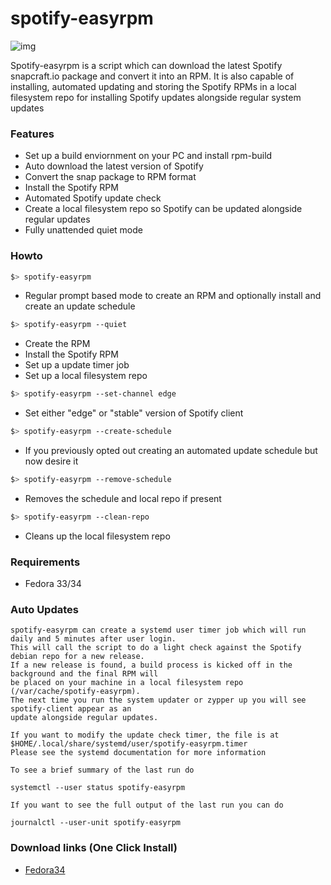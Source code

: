 # spotify-easyrpm

![img](https://i.imgur.com/y0tDlYD.png)

Spotify-easyrpm is a script which can download the latest Spotify snapcraft.io package and convert it into an RPM. 
It is also capable of installing, automated updating and storing the Spotify RPMs in a local filesystem repo
for installing Spotify updates alongside regular system updates


 ### Features

 * Set up a build enviornment on your PC and install rpm-build
 * Auto download the latest version of Spotify
 * Convert the snap package to RPM format
 * Install the Spotify RPM
 * Automated Spotify update check
 * Create a local filesystem repo so Spotify can be updated alongside regular updates
 * Fully unattended quiet mode


 ### Howto

```bash
$> spotify-easyrpm
```
  - Regular prompt based mode to create an RPM and optionally install and create an update schedule

```bash
$> spotify-easyrpm --quiet
```

  - Create the RPM
  - Install the Spotify RPM
  - Set up a update timer job
  - Set up a local filesystem repo

```bash
$> spotify-easyrpm --set-channel edge
```

  - Set either "edge" or "stable" version of Spotify client


```bash
$> spotify-easyrpm --create-schedule
```

  - If you previously opted out creating an automated update schedule but now desire it

```bash
$> spotify-easyrpm --remove-schedule
```

  - Removes the schedule and local repo if present

```bash
$> spotify-easyrpm --clean-repo
```

  - Cleans up the local filesystem repo


 ### Requirements

 * Fedora 33/34


 ### Auto Updates

    spotify-easyrpm can create a systemd user timer job which will run daily and 5 minutes after user login. 
    This will call the script to do a light check against the Spotify debian repo for a new release.
    If a new release is found, a build process is kicked off in the background and the final RPM will
    be placed on your machine in a local filesystem repo (/var/cache/spotify-easyrpm).
    The next time you run the system updater or zypper up you will see spotify-client appear as an
    update alongside regular updates.

    If you want to modify the update check timer, the file is at $HOME/.local/share/systemd/user/spotify-easyrpm.timer
    Please see the systemd documentation for more information

    To see a brief summary of the last run do

    systemctl --user status spotify-easyrpm

    If you want to see the full output of the last run you can do

    journalctl --user-unit spotify-easyrpm


 ### Download links (One Click Install)

* [Fedora34](https://github.com/kevinbburns/spotify-easyrpm/raw/master/RPMs/spotify-easyrpm-1.0.0-1.fc34.noarch.rpm)
